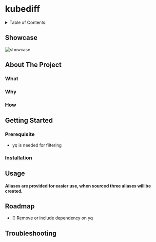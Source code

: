 # kubediff

<details>
  <summary>Table of Contents</summary>

- [kubediff](#kubediff)
  * [Showcase](#showcase)
  * [About The Project](#about-the-project)
    + [What](#what)
    + [Why](#why)
    + [How](#how)
  * [Getting Started](#getting-started)
    + [Prerequisite](#prerequisite)
    + [Installation](#installation)
  * [Usage](#usage)
  * [Roadmap](#roadmap)
  * [Troubleshooting](#troubleshooting))

</details>

## Showcase
![showcase](https://raw.github.com/Ramilito/kubesess/main/docs/images/kubesess.gif)

## About The Project

### What

### Why

### How

## Getting Started

### Prerequisite

* yq is needed for filtering 

### Installation

## Usage

#### Aliases are provided for easier use, when sourced three aliases will be created.

<!-- ROADMAP -->
## Roadmap

- [] Remove or include dependency on yq 

## Troubleshooting

